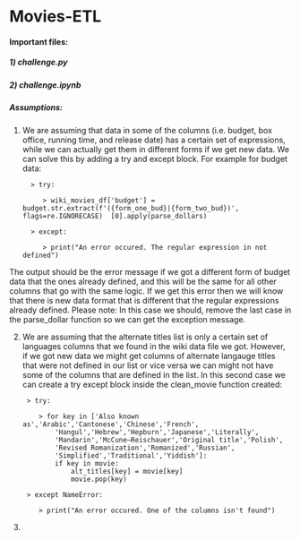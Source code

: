 # Movies-ETL
#### Important files:
##### 1) challenge.py
##### 2) challenge.ipynb

##### Assumptions:

1) We are assuming that data in some of the columns (i.e. budget, box office, running time, and release date) has a certain set of expressions, while we can actually get them in different forms if we get new data. We can solve this by adding a try and except block.  For example for budget data:

         > try:
    
            > wiki_movies_df['budget'] = budget.str.extract(f'({form_one_bud}|{form_two_bud})', flags=re.IGNORECASE)  [0].apply(parse_dollars)
        
         > except:
     
            > print("An error occured. The regular expression in not defined")
 
 The output should be the error message if we got a different form of budget data that the ones already defined, and this will be the same for all other columns that go with the same logic. If we get this error then we will know that there is new data format that is different that the regular expressions already defined. Please note: In this case we should, remove the last case in the parse_dollar function so we can get the exception message.
 
 2) We are assuming that the alternate titles list is only a certain set of languages columns that we found in the wiki data file we got. However, if we got new data we might get columns of alternate langauge titles that were not defined in our list or vice versa we can might not have some of the columns that are defined in the list. In this second case we can create a try except block inside the clean_movie function created:
 
         > try:
    
            > for key in ['Also known as','Arabic','Cantonese','Chinese','French',
                'Hangul','Hebrew','Hepburn','Japanese','Literally',
                'Mandarin','McCune–Reischauer','Original title','Polish',
                'Revised Romanization','Romanized','Russian',
                'Simplified','Traditional','Yiddish']:
                if key in movie:
                    alt_titles[key] = movie[key]
                    movie.pop(key)
        
         > except NameError:
     
            > print("An error occured. One of the columns isn't found")
  
  3) 
